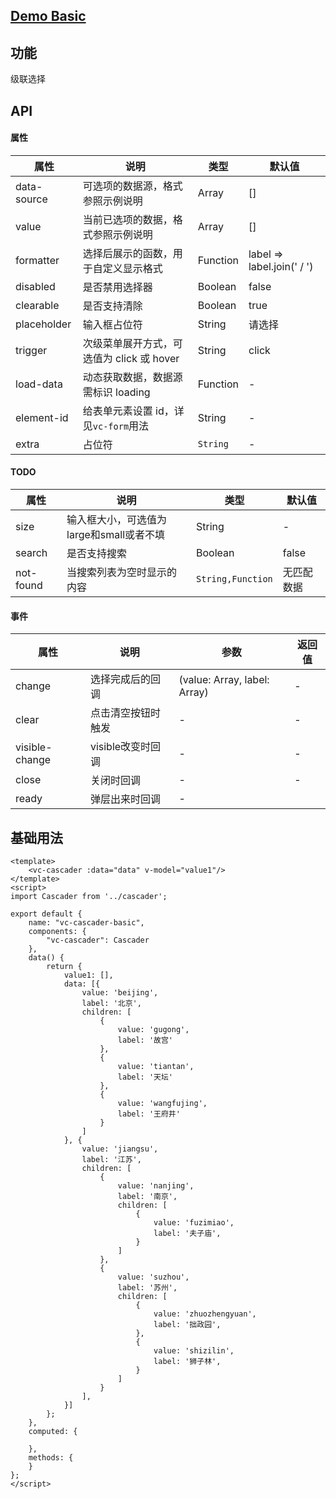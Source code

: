 ## [Demo Basic](https://wya-team.github.io/wya-vc/dist/cascader/basic.html)
## 功能
级联选择

## API

#### 属性

属性 | 说明 | 类型 | 默认值
---|---|---|---
data-source | 可选项的数据源，格式参照示例说明 | Array | []
value | 当前已选项的数据，格式参照示例说明 | Array | []
formatter | 选择后展示的函数，用于自定义显示格式 | Function | label => label.join(' / ')
disabled | 是否禁用选择器 | Boolean | false
clearable | 是否支持清除 | Boolean | true
placeholder | 输入框占位符 | String | 请选择
trigger | 次级菜单展开方式，可选值为 click 或 hover | String | click
load-data | 动态获取数据，数据源需标识 loading | Function | -
element-id | 给表单元素设置 id，详见`vc-form`用法 | String | -
extra | 占位符 | `String` | -

#### TODO

属性 | 说明 | 类型 | 默认值
---|---|---|---
size | 输入框大小，可选值为large和small或者不填 | String | -
search | 是否支持搜索 | Boolean | false
not-found | 当搜索列表为空时显示的内容 | `String,Function` | 无匹配数据

#### 事件

属性 | 说明 | 参数 | 返回值
---|---|---|---
change | 选择完成后的回调 | (value: Array, label: Array) | -
clear | 点击清空按钮时触发	 | - | -
visible-change | visible改变时回调 | - | - 
close | 关闭时回调 | - | - 
ready | 弹层出来时回调 | -

## 基础用法

```vue
<template>
	<vc-cascader :data="data" v-model="value1"/>
</template>
<script>
import Cascader from '../cascader';

export default {
	name: "vc-cascader-basic",
	components: {
		"vc-cascader": Cascader
	},
	data() {
		return {
			value1: [],
			data: [{
				value: 'beijing',
				label: '北京',
				children: [
					{
						value: 'gugong',
						label: '故宫'
					},
					{
						value: 'tiantan',
						label: '天坛'
					},
					{
						value: 'wangfujing',
						label: '王府井'
					}
				]
			}, {
				value: 'jiangsu',
				label: '江苏',
				children: [
					{
						value: 'nanjing',
						label: '南京',
						children: [
							{
								value: 'fuzimiao',
								label: '夫子庙',
							}
						]
					},
					{
						value: 'suzhou',
						label: '苏州',
						children: [
							{
								value: 'zhuozhengyuan',
								label: '拙政园',
							},
							{
								value: 'shizilin',
								label: '狮子林',
							}
						]
					}
				],
			}]
		};
	},
	computed: {
		
	},
	methods: {
	}
};
</script>

```